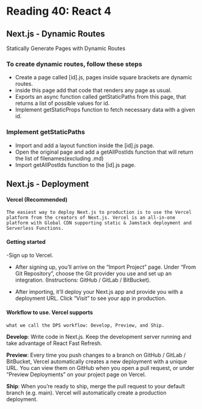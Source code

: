 # Reading 40: React 4

## Next.js - Dynamic Routes

Statically Generate Pages with Dynamic Routes

### To create dynamic routes, follow these steps

- Create a page called [id].js, pages inside square brackets are dynamic routes.
- inside this page add that code that renders any page as usual.
- Exports an async function called getStaticPaths from this page, that returns a list of possible values for id.
- Implement getStaticProps function to fetch necessary data with a given id.

### Implement getStaticPaths

- Import and add a layout function inside the [id].js page.
- Open the original page and add a getAllPostIds function that will return the list of filenames(excluding .md)
- Import getAllPostIds function to the [id].js page.

## Next.js - Deployment

#### Vercel (Recommended)

    The easiest way to deploy Next.js to production is to use the Vercel platform from the creators of Next.js. Vercel is an all-in-one platform with Global CDN supporting static & Jamstack deployment and Serverless Functions.

#### Getting started

-Sign up to Vercel.

- After signing up, you’ll arrive on the “Import Project” page. Under “From Git Repository”, choose the Git provider you use and set up an integration. (Instructions: GitHub / GitLab / BitBucket).

- After importing, it’ll deploy your Next.js app and provide you with a deployment URL. Click “Visit” to see your app in production.

#### Workflow to use. Vercel supports

    what we call the DPS workflow: Develop, Preview, and Ship.

**Develop**: Write code in Next.js. Keep the development server running and take advantage of React Fast Refresh.

**Preview**: Every time you push changes to a branch on GitHub / GitLab / BitBucket, Vercel automatically creates a new deployment with a unique URL. You can view them on GitHub when you open a pull request, or under “Preview Deployments” on your project page on Vercel.

**Ship**: When you’re ready to ship, merge the pull request to your default branch (e.g. main). Vercel will automatically create a production deployment.
